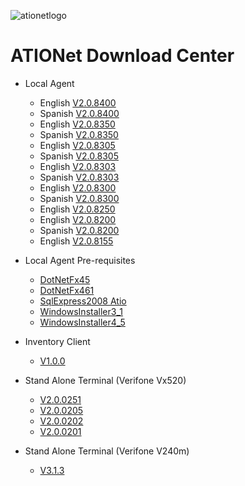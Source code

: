 
![ationetlogo](https://github.com/Ationet/ationetdocs/raw/master/Content/Images/ATIOnetLogo_250x70.png) 
# ATIONet Download Center


- Local Agent
    - English [V2.0.8400](https://www.dropbox.com/s/gywmgrss681rbn0/LA%202.0.8400.zip?dl=1)
    - Spanish [V2.0.8400](https://www.dropbox.com/s/96ww20zvwuxbjxo/LA%202.0.8400%20ES.zip?dl=1)
    - English [V2.0.8350](https://www.dropbox.com/s/xt6lum5mf014ybv/LA%202.0.8350%20EN.zip?dl=1)
    - Spanish [V2.0.8350](https://www.dropbox.com/s/1wc84xzxmgusbgf/LA%202.0.8350%20ES.zip?dl=1)
    - English [V2.0.8305](https://www.dropbox.com/s/tdtfuyh6c7mtvcq/LA%202.0.8305%20EN.zip?dl=1)
    - Spanish [V2.0.8305](https://www.dropbox.com/s/a7jx29enurwx7aa/LA%202.0.8305%20ES.zip?dl=1)
    - English [V2.0.8303](https://www.dropbox.com/s/gv2qlezp7j8j7iy/LA%202.0.8303%20EN.zip?dl=1)
    - Spanish [V2.0.8303](https://www.dropbox.com/s/sde4smobqd9m0ft/LA%202.0.8303%20ES.zip?dl=1)
    - English [V2.0.8300](https://www.dropbox.com/s/79ptf03uqxa9vil/LA%202.0.8300%20EN.zip?dl=1)
    - Spanish [V2.0.8300](https://www.dropbox.com/s/njxslj9augqaxw5/LA%202.0.8300%20ES.zip?dl=1)
    - English [V2.0.8250](https://www.dropbox.com/s/08o5kgo27mxfq7k/LA%20v2.0.8250%20EN.zip?dl=1)
    - English [V2.0.8200](https://www.dropbox.com/s/srhltka6ykhl8g8/LA%202.0.8200%20EN.zip?dl=1)
    - Spanish [V2.0.8200](https://www.dropbox.com/s/91eueg5s2a864c0/LA%202.0.8200%20ES.zip?dl=1)
    - English [V2.0.8155](https://www.dropbox.com/s/ks83r3hd227n7lh/LA%202.0.8155%20EN.zip?dl=1)
    
- Local Agent Pre-requisites
    - [DotNetFx45](https://www.dropbox.com/sh/0tn0ojt7dxu663g/AABg0uUOmAGjfTRNxNjnn8-ra?dl=1)
    - [DotNetFx461](https://www.dropbox.com/sh/x0qtgqt3buzhfr9/AABsyITBISSDy7ZafQZkdjala?dl=1)
    - [SqlExpress2008 Atio](https://www.dropbox.com/sh/lx26m2y2skcon6j/AAAKPrUJJMc5Wp-wwHuvIiaUa?dl=1)
    - [WindowsInstaller3_1](https://www.dropbox.com/sh/tux9q81jdiyclh7/AAAerioCPLA_ujYoV-2G7UAEa?dl=1)
    - [WindowsInstaller4_5](https://www.dropbox.com/sh/mgvabdkqkqs937u/AABqq6mURy_cOPpOuaxljPh4a?dl=1)
    
- Inventory Client
    - [V1.0.0](https://www.dropbox.com/sh/r392inzpg4rm285/AABrihonblcKT6CE5eGxNNIFa?dl=1)
    
- Stand Alone Terminal (Verifone Vx520)
    - [V2.0.0251](https://www.dropbox.com/s/mj7vii69kqjxxpe/StandAlone%20%282.0.0251%29%20EVO.zip?dl=1)
    - [V2.0.0205](https://www.dropbox.com/s/bkwv9bz11xxthp7/StandAlone%20%282.0.0205%29%20EVO.zip?dl=1)
    - [V2.0.0202](https://www.dropbox.com/s/22cr5ph7qbnp21g/StandAlone%20%282.0.0202%29%20EVO.zip?dl=1)
    - [V2.0.0201](https://www.dropbox.com/s/1qkfybuycnai90f/StandAlone%20%282.0.0201%29%20EVO.zip?dl=1)
        
- Stand Alone Terminal (Verifone V240m)
    - [V3.1.3](https://www.dropbox.com/s/lhkuqmseqerukpu/StandAlone%20V240m%20v3.1.3.tgz?dl=1)
